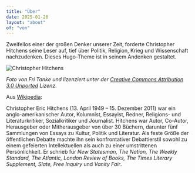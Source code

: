 ```yaml
---
title: "Über"
date: 2025-01-26
layout: "about"
of: "von"
---
```

Zweifellos einer der großen Denker unserer Zeit, forderte Christopher Hitchens seine Leser auf, tief über Politik, Religion, Krieg und Wissenschaft nachzudenken. Dieses Hugo-Theme ist in seinem Andenken gestaltet.


![Christopher Hitchens](https://upload.wikimedia.org/wikipedia/commons/6/63/Christopher_Hitchens_2008-04-24_001.jpg)

*Foto von Fri Tanke und lizenziert unter der [Creative Commons Attribution 3.0 Unported](https://creativecommons.org/licenses/by/3.0/deed.de) Lizenz.*

Aus [Wikipedia](https://de.wikipedia.org/wiki/Christopher_Hitchens):

Christopher Eric Hitchens (13. April 1949 – 15. Dezember 2011) war ein anglo-amerikanischer Autor, Kolumnist, Essayist, Redner, Religions- und Literaturkritiker, Sozialkritiker und Journalist. Hitchens war Autor, Co-Autor, Herausgeber oder Mitherausgeber von über 30 Büchern, darunter fünf Sammlungen von Essays zu Kultur, Politik und Literatur. Als feste Größe der öffentlichen Debatte machte ihn sein konfrontativer Debattierstil sowohl zu einem gefeierten Intellektuellen als auch zu einer umstrittenen Persönlichkeit. Er schrieb für *New Statesman, The Nation, The Weekly Standard, The Atlantic, London Review of Books, The Times Literary Supplement, Slate, Free Inquiry* und *Vanity Fair*.

